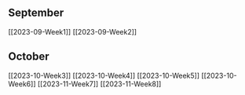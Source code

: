 ## September

[[2023-09-Week1]]
[[2023-09-Week2]]

## October

[[2023-10-Week3]]
[[2023-10-Week4]]
[[2023-10-Week5]]
[[2023-10-Week6]]
[[2023-11-Week7]]
[[2023-11-Week8]]



